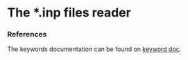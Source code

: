 The *.inp files reader
======================

### References

The keywords documentation can be found on [keyword doc].


  [keyword doc]: http://www.maths.cam.ac.uk/computing/software/abaqus_docs/docs/v6.12/pdf_books/KEYWORD.pdf
